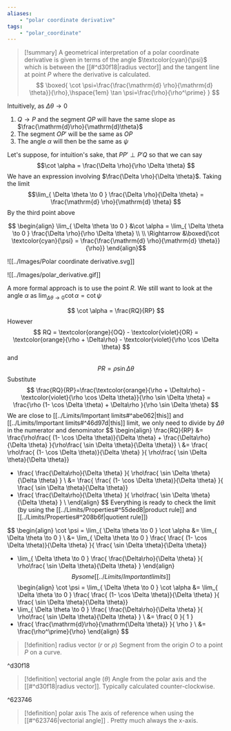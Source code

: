 ```yaml
---
aliases:
    - "polar coordinate derivative"
tags:
    - "polar_coordinate"
---
```

> [!summary]
> A geometrical interpretation of a polar coordinate derivative is given in terms of the angle $\textcolor{cyan}{\psi}$ which is between the [[#^d30f18|radius vector]] and the tangent line at point $P$ where the derivative is calculated. 
> $$
> \boxed{
> \cot \psi=\frac{\frac{\mathrm{d} \rho}{\mathrm{d} \theta}}{\rho},\hspace{1em} \tan \psi=\frac{\rho}{\rho^\prime}
> }
> $$
> 


 Intuitively, as $\Delta \theta \rightarrow 0$
 1. $Q\rightarrow P$ and the segment $QP$ will have the same slope as $\frac{\mathrm{d}\rho}{\mathrm{d}\theta}$
 2. The segment $OP'$ will be the same as $OP$
 3. The angle $\alpha$ will then be the same as $\psi$

Let's suppose, for intuition's sake, that $PP' \perp P'Q$ so that we can say
$$\cot \alpha = \frac{\Delta \rho}{\rho \Delta \theta} $$
We have an expression involving $\frac{\Delta \rho}{\Delta \theta}$. Taking the limit 
$$\lim_{ \Delta \theta \to 0 } \frac{\Delta \rho}{\Delta \theta} = \frac{\mathrm{d} \rho}{\mathrm{d} \theta} $$
By the third point above

$$
\begin{align}
\lim_{ \Delta \theta \to 0 } &\cot \alpha = \lim_{ \Delta \theta \to 0 } \frac{\Delta \rho}{\rho \Delta \theta} \\ \\
\Rightarrow &\boxed{\cot \textcolor{cyan}{\psi} =  \frac{\frac{\mathrm{d} \rho}{\mathrm{d} \theta}}{\rho}}
\end{align}$$

<span class='centerImg'>![[../Images/Polar coordinate derivative.svg]]</span>

![[../Images/polar_derivative.gif]]

A more formal approach is to use the point $R$. We still want to look at the angle $\alpha$ as $\lim_{ \Delta \theta \to 0 } \cot \alpha = \cot \psi$

$$
\cot \alpha = \frac{RQ}{RP}
$$
However
$$
RQ = \textcolor{orange}{OQ} - \textcolor{violet}{OR} = \textcolor{orange}{\rho + \Delta\rho} - \textcolor{violet}{\rho \cos \Delta \theta}
$$
and 
$$
PR = \rho \sin \Delta \theta
$$
Substitute
$$
\frac{RQ}{RP}=\frac{\textcolor{orange}{\rho + \Delta\rho} - \textcolor{violet}{\rho \cos \Delta \theta}}{\rho \sin \Delta \theta} = \frac{\rho (1- \cos \Delta \theta) + \Delta\rho }{\rho \sin \Delta \theta}
$$
We are close to [[../Limits/Important limits#^abe062|this]] and [[../Limits/Important limits#^46d97d|this]] limit, we only need to divide by $\Delta \theta$ in the numerator and denominator
$$
\begin{align}
\frac{RQ}{RP} &= \frac{\rho\frac{ (1- \cos \Delta \theta)}{\Delta \theta} + \frac{\Delta\rho}{\Delta \theta} }{\rho\frac{ \sin \Delta \theta}{\Delta \theta}} \\
&= \frac{
\rho\frac{ (1- \cos \Delta \theta)}{\Delta \theta}
}{
\rho\frac{ \sin \Delta \theta}{\Delta \theta}} 
+ \frac{
\frac{\Delta\rho}{\Delta \theta} 
}{
\rho\frac{ \sin \Delta \theta}{\Delta \theta}
} \\
&= \frac{
\frac{ (1- \cos \Delta \theta)}{\Delta \theta}
}{
\frac{ \sin \Delta \theta}{\Delta \theta}} 
+ \frac{
\frac{\Delta\rho}{\Delta \theta} 
}{
\rho\frac{ \sin \Delta \theta}{\Delta \theta}
} \\
\end{align}
$$
Everything is ready to check the limit (by using the [[../Limits/Properties#^55ded8|product rule]] and [[../Limits/Properties#^208b6f|quotient rule]])

$$
\begin{align}
\cot \psi = \lim_{ \Delta \theta \to 0 } \cot \alpha &= \lim_{ \Delta \theta \to 0 } \\
&= \lim_{ \Delta \theta \to 0 } \frac{
\frac{ (1- \cos \Delta \theta)}{\Delta \theta}
}{
\frac{ \sin \Delta \theta}{\Delta \theta}} 
+ \lim_{ \Delta \theta \to 0 } \frac{
\frac{\Delta\rho}{\Delta \theta} 
}{
\rho\frac{ \sin \Delta \theta}{\Delta \theta}
}
\end{align}
$$
By some [[../Limits/Important limits]]
$$
\begin{align}
\cot \psi = \lim_{ \Delta \theta \to 0 } \cot \alpha &= \lim_{ \Delta \theta \to 0 } \frac{
\frac{ (1- \cos \Delta \theta)}{\Delta \theta}
}{
\frac{ \sin \Delta \theta}{\Delta \theta}} 
+ \lim_{ \Delta \theta \to 0 } \frac{
\frac{\Delta\rho}{\Delta \theta} 
}{
\rho\frac{ \sin \Delta \theta}{\Delta \theta} 
} \\
&= \frac{
0
}{
1
} 
+ \frac{
\frac{\mathrm{d}\rho}{\mathrm{\Delta \theta}} 
}{
\rho
} \\
&= \frac{\rho^\prime}{\rho}
\end{align}
$$

> [!definition] radius vector ($r$ or $\rho$)
> Segment from the origin $O$ to a point $P$ on a curve. 

^d30f18

> [!definition] vectorial angle ($\theta$)
> Angle from the polar axis and the [[#^d30f18|radius vector]]. Typically calculated counter-clockwise. 

^623746

> [!definition] polar axis
> The axis of reference when using the [[#^623746|vectorial angle]] . Pretty much always the x-axis.